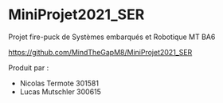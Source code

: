 # MiniProjet2021_SER
Projet fire-puck de Systèmes embarqués et Robotique MT BA6

https://github.com/MindTheGapM8/MiniProjet2021_SER

Produit par :
- Nicolas Termote 301581
- Lucas Mutschler 300615
